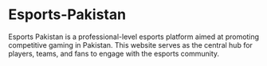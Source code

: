# Esports-Pakistan
Esports Pakistan is a professional-level esports platform aimed at promoting competitive gaming in Pakistan. This website serves as the central hub for players, teams, and fans to engage with the esports community.
